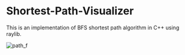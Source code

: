 # Shortest-Path-Visualizer
This is an implementation of BFS shortest path algorithm in C++ using raylib. 

![path_f](https://user-images.githubusercontent.com/92673021/209130088-436f52ed-8299-4097-9c31-cf65ec093887.gif)
